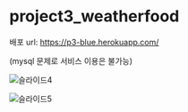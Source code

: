 # project3_weatherfood


배포 url: https://p3-blue.herokuapp.com/


(mysql 문제로 서비스 이용은 불가능)


![슬라이드4](https://user-images.githubusercontent.com/97844267/175871921-de408d72-8a9d-4ceb-bfd0-615d5d523b5f.PNG)


![슬라이드5](https://user-images.githubusercontent.com/97844267/175871931-227e5a75-992f-43dd-b321-28427979f887.PNG)
